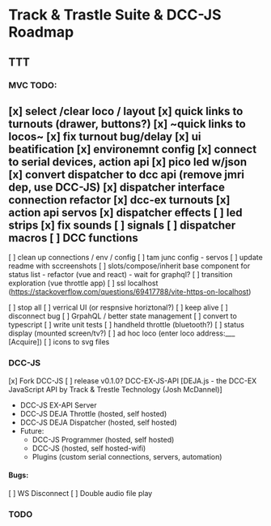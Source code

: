# Track & Trastle Suite & DCC-JS Roadmap

## TTT

### MVC TODO:

[x] select /clear loco / layout
[x] quick links to turnouts (drawer, buttons?)
[x] ~quick links to locos~
[x] fix turnout bug/delay
[x] ui beatification
[x] environemnt config
[x] connect to serial devices, action api
[x] pico led w/json
[x] convert dispatcher to dcc api (remove jmri dep, use DCC-JS)
[x] dispatcher interface connection refactor
[x] dcc-ex turnouts
[x] action api servos
[x] dispatcher effects
[ ] led strips
[x] fix sounds
[ ] signals
[ ] dispatcher macros
[ ] DCC functions
--
[ ] clean up connections / env / config
[ ] tam junc config - servos 
[ ] update readme with sccreenshots
[ ] slots/compose/inherit base component for status list - refactor (vue and react) - wait for graphql?
[ ] transition exploration (vue throttle app)
[ ] ssl localhost (https://stackoverflow.com/questions/69417788/vite-https-on-localhost)

[ ] stop all
[ ] verrical UI (or respnsive horiztonal?)
[ ] keep alive
[ ] disconnect bug
[ ] GrpahQL / better state management
[ ] convert to typescript
[ ] write unit tests
[ ] handheld throttle (bluetooth?)
[ ] status display (mounted screen/tv?)
[ ] ad hoc loco (enter loco address:___ [Acquire])
[ ] icons to svg files

### DCC-JS

[x] Fork DCC-JS
  [ ] release v0.1.0? DCC-EX-JS-API [DEJA.js - the DCC-EX JavaScript API by Track & Trestle Technology (Josh McDannel)]


  - DCC-JS EX-API Server
  - DCC-JS DEJA Throttle (hosted, self hosted)
  - DCC-JS DEJA Dispatcher (hosted, self hosted)
  - Future:
    - DCC-JS Programmer (hosted, self hosted)
    - DCC-JS (hosted, self hosted-wifi)
    - Plugins (custom serial connections, servers, automation)


#### Bugs:
[ ] WS Disconnect
[ ] Double audio file play


### TODO

